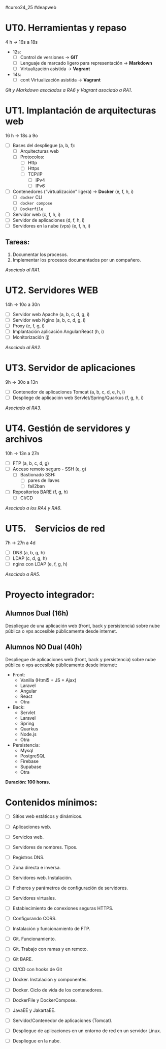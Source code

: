 #curso24_25 #deapweb


# UT0. Herramientas y repaso
4 h -> 16s a 18s

+ 12s:
  + [ ] Control de versiones -> **GIT**
  + [ ] Lenguaje de marcado ligero para representación -> **Markdown**
  + [ ] Virtualización asistida -> **Vagrant**
+ 14s:
  + [ ] cont Virtualización asistida -> **Vagrant**
        
*Git y Markdown asociados a RA6 y Vagrant asociado a RA1*.


# UT1. Implantación de arquitecturas web
16 h -> 18s a 9o

+ [ ] Bases del despliegue (a, b, f):
  + [ ] Arquitecturas web
  + [ ] Protocolos:
    + [ ] Http
    + [ ] Https
    + [ ] TCP/IP
      + [ ] IPv4
      + [ ] IPv6
+ [ ] Contenedores (“virtualización” ligera) -> **Docker** (e, f, h, i)
  + [ ] `docker` CLI
  + [ ] `docker compose`
  + [ ] `Dockerfile`
+ [ ] Servidor web (c, f, h, i)
+ [ ] Servidor de aplicaciones (d, f, h, i)
+ [ ] Servidores en la nube (vps) (e, f, h, i)

## Tareas:
1. Documentar los procesos.
2. Implementar los procesos documentados por un compañero.

*Asociado al RA1*.


# UT2. Servidores WEB
14h -> 10o a 30n

+ [ ] Servidor web Apache (a, b, c, d, g, i)
+ [ ] Servidor web Nginx (a, b, c, d, g, i)
+ [ ] Proxy (e, f, g, i)
+ [ ] Implantación aplicación Angular/React (h, i)
+ [ ] Monitorización (j)

*Asociado al RA2*.


# UT3. Servidor de aplicaciones
9h -> 30o a 13n

+ [ ] Contenedor de aplicaciones Tomcat (a, b, c, d, e, h, i)
+ [ ] Despliege de aplicación web Servlet/Spring/Quarkus (f, g, h, i)

*Asociado al RA3*.


# UT4. Gestión de servidores y archivos
10h -> 13n a 27n
+ [ ] FTP (a, b, c, d, g)
+ [ ] Acceso remoto seguro - SSH (e, g)
  + [ ] Bastionado SSH:
    + [ ] pares de llaves
    + [ ] fail2ban

+ [ ] Repositorios BARE (f, g, h)
  + [ ] CI/CD

*Asociado a los RA4 y RA6*.


# UT5. Servicios de red
7h -> 27n a 4d
+ [ ] DNS (a, b, g, h)
+ [ ] LDAP (c, d, g, h)
+ [ ] nginx con LDAP (e, f, g, h)

*Asociado a RA5*.


# Proyecto integrador:
## Alumnos Dual (16h)
Despliegue de una aplicación web (front, back y persistencia) sobre nube pública o vps accesible públicamente desde internet.

## Alumnos NO Dual (40h)
Despliegue de aplicaciones web (front, back y persistencia) sobre nube pública o vps accesible públicamente desde internet:
+ Front:
  + Vanilla (Html5 + JS + Ajax)
  + Laravel
  + Angular
  + React
  + Otra
+ Back:
  + Servlet
  + Laravel
  + Spring
  + Quarkus
  + Node.js
  + Otra
+ Persistencia:
  + Mysql
  + PostgreSQL
  + Firebase
  + Supabase
  + Otra

**Duración: 100 horas.**


# Contenidos mínimos:
+ [ ] Sitios web estáticos y dinámicos.
+ [ ] Aplicaciones web.
+ [ ] Servicios web.
+ [ ] Servidores de nombres. Tipos.
+ [ ] Registros DNS.
+ [ ] Zona directa e inversa.
+ [ ] Servidores web. Instalación.
+ [ ] Ficheros y parámetros de configuración de servidores.
+ [ ] Servidores virtuales.
+ [ ] Establecimiento de conexiones seguras HTTPS.
+ [ ] Configurando CORS.
+ [ ] Instalación y funcionamiento de FTP.
+ [ ] Git. Funcionamiento.
+ [ ] Git. Trabajo con ramas y en remoto.
+ [ ] Git BARE.
+ [ ] CI/CD con hooks de Git
+ [ ] Docker. Instalación y componentes.
+ [ ] Docker. Ciclo de vida de los contenedores.
+ [ ] DockerFile y DockerCompose.
+ [ ] JavaEE y JakartaEE.
+ [ ] Servidor/Contenedor de aplicaciones (Tomcat).
+ [ ] Despliegue de aplicaciones en un entorno de red en un servidor Linux.
+ [ ] Despliegue en la nube.
  